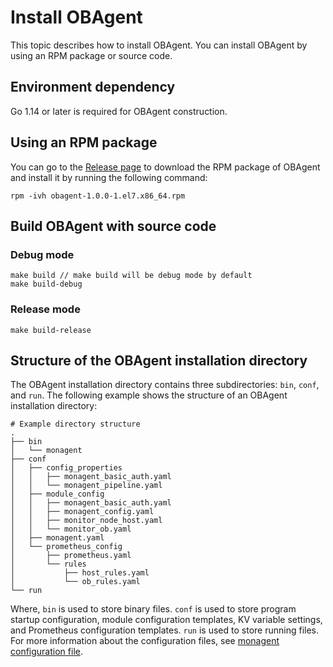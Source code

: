 Install OBAgent 
====================================

This topic describes how to install OBAgent. You can install OBAgent by using an RPM package or source code. 

Environment dependency 
-------------------------------------------

Go 1.14 or later is required for OBAgent construction.

Using an RPM package 
-----------------------------------------

You can go to the [Release page](https://mirrors.aliyun.com/oceanbase/community/stable/el/7/x86_64/obagent-1.0.0-1.el7.x86_64.rpm) to download the RPM package of OBAgent and install it by running the following command:

```unknow
rpm -ivh obagent-1.0.0-1.el7.x86_64.rpm
```



Build OBAgent with source code 
---------------------------------------------------

### Debug mode 

```unknow
make build // make build will be debug mode by default
make build-debug
```



### Release mode 

```unknow
make build-release
```



Structure of the OBAgent installation directory 
--------------------------------------------------------------------

The OBAgent installation directory contains three subdirectories: `bin`, `conf`, and `run`. The following example shows the structure of an OBAgent installation directory:

```unknow
# Example directory structure
.
├── bin
│   └── monagent
├── conf
│   ├── config_properties
│   │   ├── monagent_basic_auth.yaml
│   │   └── monagent_pipeline.yaml
│   ├── module_config
│   │   ├── monagent_basic_auth.yaml
│   │   ├── monagent_config.yaml
│   │   ├── monitor_node_host.yaml
│   │   └── monitor_ob.yaml
│   ├── monagent.yaml
│   └── prometheus_config
│       ├── prometheus.yaml
│       └── rules
│           ├── host_rules.yaml
│           └── ob_rules.yaml
└── run
```



Where, `bin` is used to store binary files. `conf` is used to store program startup configuration, module configuration templates, KV variable settings, and Prometheus configuration templates. `run` is used to store running files. For more information about the configuration files, see [monagent configuration file](/en-US/9.ecological-tools/2.ob-agent/2.configuration-reference/2.monagent-configuration-file.md).
